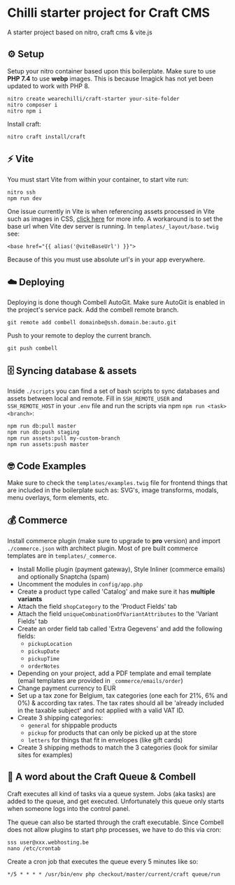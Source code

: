 # Chilli starter project for Craft CMS

A starter project based on nitro, craft cms & vite.js

## ⚙️ Setup
Setup your nitro container based upon this boilerplate. Make sure to use **PHP 7.4** to use **webp** images. This is because Imagick has not yet been updated to work with PHP 8.

    nitro create wearechilli/craft-starter your-site-folder
    nitro composer i
    nitro npm i

Install craft:

    nitro craft install/craft

## ⚡️ Vite

You must start Vite from within your container, to start vite run:

    nitro ssh
    npm run dev

One issue currently in Vite is when referencing assets processed in Vite such as images in CSS, [click here](https://github.com/vitejs/vite/issues/2196) for more info. A workaround is to set the base url when Vite dev server is running. In `templates/_layout/base.twig` see:

    <base href="{{ alias('@viteBaseUrl') }}">

Because of this you  must use absolute url's in your app everywhere.

## ☁️ Deploying

Deploying is done though Combell AutoGit. Make sure AutoGit is enabled in the project's service pack. Add the combell remote branch.

    git remote add combell domainbe@ssh.domain.be:auto.git

Push to your remote to deploy the current branch.

    git push combell

## 🗄 Syncing database & assets

Inside `./scripts` you can find a set of bash scripts to sync databases and assets between local and remote. Fill in `SSH_REMOTE_USER` and `SSH_REMOTE_HOST` in your `.env` file and run the scripts via npm `npm run <task> <branch>`:

    npm run db:pull master
    npm run db:push staging
    npm run assets:pull my-custom-branch
    npm run assets:push master

## 🤓 Code Examples

Make sure to check the `templates/examples.twig` file for frontend things that are included in the boilerplate such as: SVG's, image transforms, modals, menu overlays, form elements, etc.

## 💰 Commerce

Install commerce plugin (make sure to upgrade to **pro** version) and import `./commerce.json` with architect plugin. Most of pre built commerce templates are in `templates/_commerce`.

+ Install Mollie plugin (payment gateway), Style Inliner (commerce emails) and optionally Snaptcha (spam)
+ Uncomment the modules in `config/app.php`
+ Create a product type called 'Catalog' and make sure it has **multiple variants**
+ Attach the field `shopCategory` to the 'Product Fields' tab
+ Attach the field `uniqueCombinationOfVariantAttributes` to the 'Variant Fields' tab
+ Create an order field tab called 'Extra Gegevens' and add the following fields:
    - `pickupLocation`
    - `pickupDate`
    - `pickupTime`
    - `orderNotes`
+ Depending on your project, add a PDF template and email template (email templates are provided in `_commerce/emails/order`)
+ Change payment currency to EUR
+ Set up a tax zone for Belgium, tax categories (one each for 21%, 6% and 0%) & according tax rates. The tax rates should all be 'already included in the taxable subject' and not applied with a valid VAT ID.
+ Create 3 shipping categories:
    - `general` for shippable products
    - `pickup` for products that can only be picked up at the store
    - `letters` for things that fit in envelopes (like gift cards)
+ Create 3 shipping methods to match the 3 categories (look for similar sites for examples)

## 🏃 A word about the Craft Queue & Combell

Craft executes all kind of tasks via a queue system. Jobs (aka tasks) are added to the queue, and get executed. Unfortunately this queue only starts when someone logs into the control panel.

The queue can also be started through the craft executable. Since Combell does not allow plugins to start php processes, we have to do this via cron:

    sss user@xxx.webhosting.be
    nano /etc/crontab

Create a cron job that executes the queue every 5 minutes like so:

    */5 * * * * /usr/bin/env php checkout/master/current/craft queue/run
